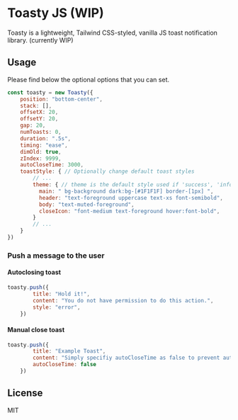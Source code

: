 # Toasty JS (WIP)

Toasty is a lightweight, Tailwind CSS-styled, vanilla JS toast notification library. (currently WIP)

## Usage

Please find below the optional options that you can set.

```js
const toasty = new Toasty({
    position: "bottom-center",
    stack: [],
    offsetX: 20,
    offsetY: 20,
    gap: 20,
    numToasts: 0,
    duration: ".5s",
    timing: "ease",
    dimOld: true,
    zIndex: 9999,
    autoCloseTime: 3000,
    toastStyle: { // Optionally change default toast styles
        // ...
        theme: { // theme is the default style used if 'success', 'info', 'warning' or 'error' is not specified
          main: " bg-background dark:bg-[#1F1F1F] border-[1px] ",
          header: "text-foreground uppercase text-xs font-semibold",
          body: "text-muted-foreground",
          closeIcon: "font-medium text-foreground hover:font-bold",
        }
        // ...
    }
})
```

### Push a message to the user


#### Autoclosing toast

```js
toasty.push({
        title: "Hold it!",
        content: "You do not have permission to do this action.",
        style: "error",
    })
```

#### Manual close toast

```js
toasty.push({
        title: "Example Toast",
        content: "Simply specifiy autoCloseTime as false to prevent auto closing.",
        autoCloseTime: false
    })
```



## License

MIT



